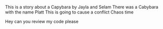 This is a story about a Capybara by Jayla and Selam
There was a Cabybara with the name Platt
This is going to cause a conflict
Chaos time

Hey can you review my code please
